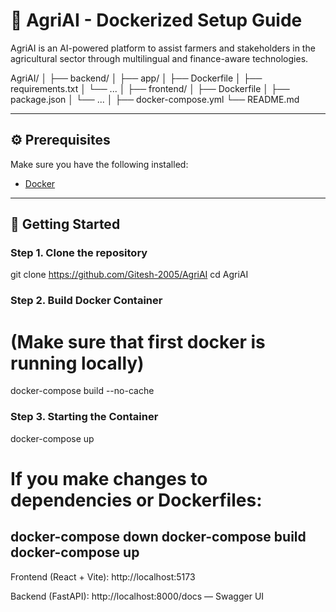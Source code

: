 # 🌾 AgriAI - Dockerized Setup Guide

AgriAI is an AI-powered platform to assist farmers and stakeholders in the agricultural sector through multilingual and finance-aware technologies.

AgriAI/
│
├── backend/
│ ├── app/
│ ├── Dockerfile
│ ├── requirements.txt
│ └── ...
│
├── frontend/
│ ├── Dockerfile
│ ├── package.json
│ └── ...
│
├── docker-compose.yml
└── README.md

---

## ⚙️ Prerequisites

Make sure you have the following installed:

- [Docker](https://www.docker.com/products/docker-desktop)

---

## 🚀 Getting Started

### Step 1. Clone the repository 
git clone https://github.com/Gitesh-2005/AgriAI
cd AgriAI

### Step 2. Build Docker Container 
# (Make sure that first docker is running locally)
docker-compose build --no-cache 

### Step 3. Starting the Container
docker-compose up

# If you make changes to dependencies or Dockerfiles:

docker-compose down
docker-compose build
docker-compose up
---

Frontend (React + Vite): http://localhost:5173

Backend (FastAPI): http://localhost:8000/docs — Swagger UI
